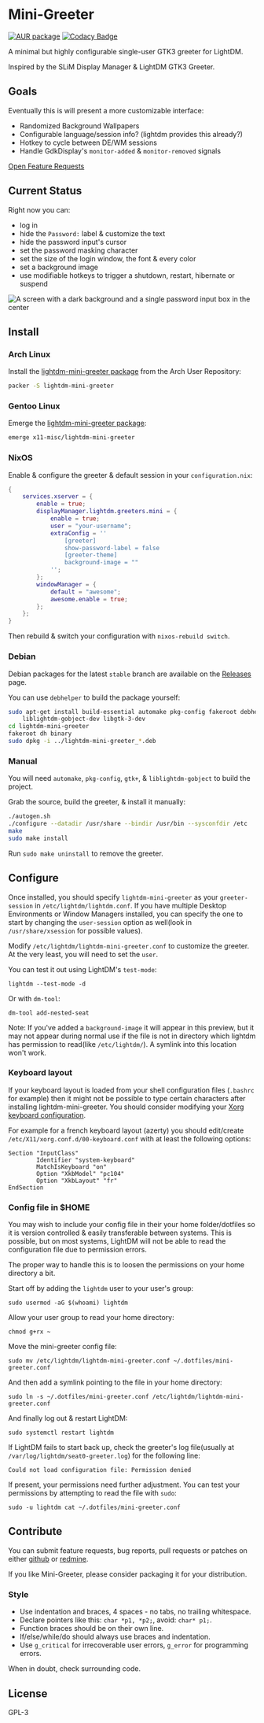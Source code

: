 # Mini-Greeter

[![AUR package](https://repology.org/badge/version-for-repo/aur/lightdm-mini-greeter.svg)](https://aur.archlinux.org/packages/lightdm-mini-greeter) [![Codacy Badge](https://app.codacy.com/project/badge/Grade/a1c58074072542be8ea60d1bf14863fc)](https://www.codacy.com/gh/prikhi/lightdm-mini-greeter/dashboard)

A minimal but highly configurable single-user GTK3 greeter for LightDM.

Inspired by the SLiM Display Manager & LightDM GTK3 Greeter.


## Goals

Eventually this is will present a more customizable interface:

* Randomized Background Wallpapers
* Configurable language/session info? (lightdm provides this already?)
* Hotkey to cycle between DE/WM sessions
* Handle GdkDisplay's `monitor-added` & `monitor-removed` signals

[Open Feature Requests](http://bugs.sleepanarchy.com/projects/mini-greeter/issues/)


## Current Status

Right now you can:

* log in
* hide the `Password:` label & customize the text
* hide the password input's cursor
* set the password masking character
* set the size of the login window, the font & every color
* set a background image
* use modifiable hotkeys to trigger a shutdown, restart, hibernate or suspend

![A screen with a dark background and a single password input box in the center](http://bugs.sleepanarchy.com/projects/mini-greeter/repository/revisions/master/entry/screenshot.png "Mini Greeter Screenshot")


## Install

### Arch Linux

Install the [lightdm-mini-greeter package][aur-package] from the Arch User
Repository:

```sh
packer -S lightdm-mini-greeter
```

### Gentoo Linux

Emerge the [lightdm-mini-greeter package][gentoo-package]:

```sh
emerge x11-misc/lightdm-mini-greeter
```

### NixOS

Enable & configure the greeter & default session in your `configuration.nix`:

```nix
{
    services.xserver = {
        enable = true;
        displayManager.lightdm.greeters.mini = {
            enable = true;
            user = "your-username";
            extraConfig = ''
                [greeter]
                show-password-label = false
                [greeter-theme]
                background-image = ""
            '';
        };
        windowManager = {
            default = "awesome";
            awesome.enable = true;
        };
    };
}
```

Then rebuild & switch your configuration with `nixos-rebuild switch`.

### Debian

Debian packages for the latest `stable` branch are available on the
[Releases][releases] page.

You can use `debhelper` to build the package yourself:

```sh
sudo apt-get install build-essential automake pkg-config fakeroot debhelper \
    liblightdm-gobject-dev libgtk-3-dev
cd lightdm-mini-greeter
fakeroot dh binary
sudo dpkg -i ../lightdm-mini-greeter_*.deb
```

### Manual

You will need `automake`, `pkg-config`, `gtk+`, & `liblightdm-gobject` to build
the project.

Grab the source, build the greeter, & install it manually:

```sh
./autogen.sh
./configure --datadir /usr/share --bindir /usr/bin --sysconfdir /etc
make
sudo make install
```

Run `sudo make uninstall` to remove the greeter.


## Configure

Once installed, you should specify `lightdm-mini-greeter` as your
`greeter-session` in `/etc/lightdm/lightdm.conf`. If you have multiple Desktop
Environments or Window Managers installed, you can specify the one to start by
changing the `user-session` option as well(look in `/usr/share/xsession` for
possible values).

Modify `/etc/lightdm/lightdm-mini-greeter.conf` to customize the greeter. At
the very least, you will need to set the `user`.

You can test it out using LightDM's `test-mode`:

    lightdm --test-mode -d

Or with `dm-tool`:

    dm-tool add-nested-seat

Note: If you've added a `background-image` it will appear in this preview, but
it may not appear during normal use if the file is not in directory which
lightdm has permission to read(like `/etc/lightdm/`). A symlink into this
location won't work.

### Keyboard layout

If your keyboard layout is loaded from your shell configuration files (`.bashrc`
for example) then it might not be possible to type certain characters after
installing lightdm-mini-greeter. You should consider modifying your
[Xorg keyboard configuration](https://wiki.archlinux.org/index.php/Xorg/Keyboard_configuration#Using_X_configuration_files).

For example for a french keyboard layout (azerty) you should edit/create
`/etc/X11/xorg.conf.d/00-keyboard.conf` with at least the following options:

```
Section "InputClass"
        Identifier "system-keyboard"
        MatchIsKeyboard "on"
        Option "XkbModel" "pc104"
        Option "XkbLayout" "fr"
EndSection
```

### Config file in $HOME

You may wish to include your config file in their your home folder/dotfiles so
it is version controlled & easily transferable between systems. This is
possible, but on most systems, LightDM will not be able to read the
configuration file due to permission errors.

The proper way to handle this is to loosen the permissions on your home
directory a bit.

Start off by adding the `lightdm` user to your user's group:

    sudo usermod -aG $(whoami) lightdm

Allow your user group to read your home directory:

    chmod g+rx ~

Move the mini-greeter config file:

    sudo mv /etc/lightdm/lightdm-mini-greeter.conf ~/.dotfiles/mini-greeter.conf

And then add a symlink pointing to the file in your home directory:

    sudo ln -s ~/.dotfiles/mini-greeter.conf /etc/lightdm/lightdm-mini-greeter.conf

And finally log out & restart LightDM:

    sudo systemctl restart lightdm

If LightDM fails to start back up, check the greeter's log file(usually at
`/var/log/lightdm/seat0-greeter.log`) for the following line:

    Could not load configuration file: Permission denied

If present, your permissions need further adjustment. You can test your
permissions by attempting to read the file with `sudo`:

    sudo -u lightdm cat ~/.dotfiles/mini-greeter.conf


## Contribute

You can submit feature requests, bug reports, pull requests or patches on
either [github](http://github.com/prikhi/lightdm-mini-greeter) or
[redmine](http://bugs.sleepanarchy.com/projects/mini-greeter/).

If you like Mini-Greeter, please consider packaging it for your distribution.


### Style

* Use indentation and braces, 4 spaces - no tabs, no trailing whitespace.
* Declare pointers like this: `char *p1, *p2;`, avoid: `char* p1;`.
* Function braces should be on their own line.
* If/else/while/do should always use braces and indentation.
* Use `g_critical` for irrecoverable user errors, `g_error` for programming
  errors.

When in doubt, check surrounding code.


## License

GPL-3


[aur-package]: https://aur.archlinux.org/packages/lightdm-mini-greeter/
[gentoo-package]: https://packages.gentoo.org/packages/x11-misc/lightdm-mini-greeter
[releases]: https://github.com/prikhi/lightdm-mini-greeter/releases
